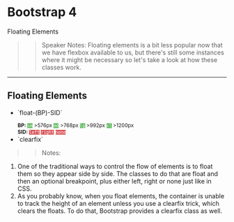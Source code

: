 <!-- .slide: data-state="title" -->
# Bootstrap 4
Floating Elements

> > Speaker Notes:
Floating elements is a bit less popular now that we have flexbox available to us, but there's still some instances where it might be necessary so let's take a look at how these classes work.

---

<!-- .slide: data-state="hasicon" -->

## <i class="fa fa-th"></i> Floating Elements
<ul>
	<li class="fragment"><p contenteditable>`float-(BP)-SID`</p>
		<small style="line-height: 120%; vertical-align: text-bottom;">		<b>BP:</b>
			<code style="background:#5cb85c; color:white;">sm</code> >576px
			<code style="background:#5cb85c; color:white;">md</code> >768px
			<code style="background:#5cb85c; color:white;">lg</code> >992px
			<code style="background:#5cb85c; color:white;">xl</code> >1200px
		</small><br>
		<small style="line-height: 120%; vertical-align: text-bottom;">			<b>SID:</b>
			<code style="background:#D95357; color:white;">left</code>
			<code style="background:#D95357; color:white;">right</code>
			<code style="background:#D95357; color:white;">none</code>
		</small>
	</li>
	<li class="fragment">`clearfix`</li>
</ul>

> > Notes:
1. One of the traditional ways to control the flow of elements is to float them so they appear side by side. The classes to do that are float and then an optional breakpoint, plus either left, right or none just like in CSS.
2. As you probably know, when you float elements, the container is unable to track the height of an element unless you use a clearfix trick, which clears the floats. To do that, Bootstrap provides a clearfix class as well.
